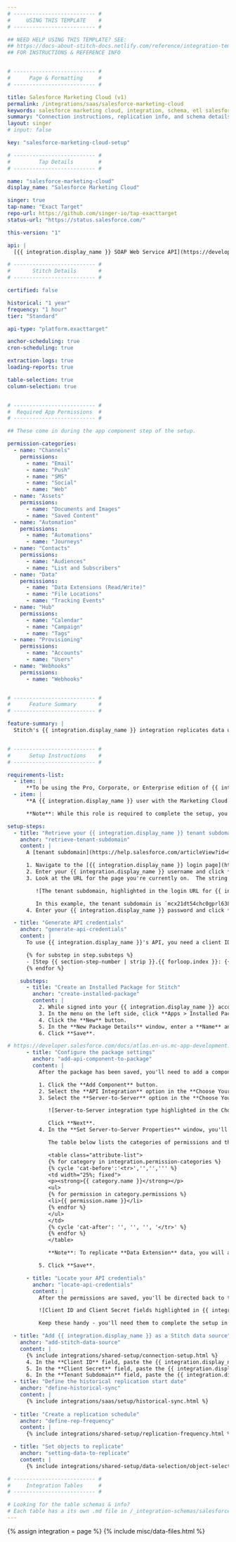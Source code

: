 ```yaml
---
# -------------------------- #
#     USING THIS TEMPLATE    #
# -------------------------- #

## NEED HELP USING THIS TEMPLATE? SEE:
## https://docs-about-stitch-docs.netlify.com/reference/integration-templates/saas/
## FOR INSTRUCTIONS & REFERENCE INFO


# -------------------------- #
#      Page & Formatting     #
# -------------------------- #

title: Salesforce Marketing Cloud (v1)
permalink: /integrations/saas/salesforce-marketing-cloud
keywords: salesforce marketing cloud, integration, schema, etl salesforce marketing cloud, salesforce marketing cloud etl, salesforce marketing cloud schema
summary: "Connection instructions, replication info, and schema details for Stitch's Salesforce Marketing Cloud (Exact Target) integration."
layout: singer
# input: false

key: "salesforce-marketing-cloud-setup"

# -------------------------- #
#         Tap Details        #
# -------------------------- #

name: "salesforce-marketing-cloud"
display_name: "Salesforce Marketing Cloud"

singer: true 
tap-name: "Exact Target"
repo-url: https://github.com/singer-io/tap-exacttarget
status-url: "https://status.salesforce.com/"

this-version: "1"

api: |
  [{{ integration.display_name }} SOAP Web Service API](https://developer.salesforce.com/docs/atlas.en-us.noversion.mc-apis.meta/mc-apis/web_service_guide.htm){:target="new"}

# -------------------------- #
#       Stitch Details       #
# -------------------------- #

certified: false 

historical: "1 year"
frequency: "1 hour"
tier: "Standard"

api-type: "platform.exacttarget"

anchor-scheduling: true
cron-scheduling: true

extraction-logs: true
loading-reports: true

table-selection: true
column-selection: true


# -------------------------- #
#  Required App Permissions  #
# -------------------------- #

## These come in during the app component step of the setup.

permission-categories:
  - name: "Channels"
    permissions:
      - name: "Email"
      - name: "Push"
      - name: "SMS"
      - name: "Social"
      - name: "Web"
  - name: "Assets"
    permissions:
      - name: "Documents and Images"
      - name: "Saved Content"
  - name: "Automation"
    permissions:
      - name: "Automations"
      - name: "Journeys"
  - name: "Contacts"
    permissions:
      - name: "Audiences"
      - name: "List and Subscribers"
  - name: "Data"
    permissions:
      - name: "Data Extensions (Read/Write)"
      - name: "File Locations"
      - name: "Tracking Events"
  - name: "Hub"
    permissions:
      - name: "Calendar"
      - name: "Campaign"
      - name: "Tags"
  - name: "Provisioning"
    permissions:
      - name: "Accounts"
      - name: "Users"
  - name: "Webhooks"
    permissions:
      - name: "Webhooks"


# -------------------------- #
#      Feature Summary       #
# -------------------------- #

feature-summary: |
  Stitch's {{ integration.display_name }} integration replicates data using the {{ integration.api | flatify | strip }}. Refer to the [Schema](#schema) section for a list of objects available for replication.


# -------------------------- #
#      Setup Instructions    #
# -------------------------- #

requirements-list:
  - item: |
      **To be using the Pro, Corporate, or Enterprise edition of {{ integration.display_name }}.** Salesforce requires this to [access the {{ integration.display_name }} API](https://www.salesforce.com/content/dam/web/en_us/www/documents/pricing/mc_email_journey_pricing_sheet.pdf){:target="new"}.
  - item: |
      **A {{ integration.display_name }} user with the Marketing Cloud Administrator Role**. Salesforce requires this to [generate {{ integration.display_name }} API credentials](https://help.salesforce.com/articleView?id=mc_overview_marketing_cloud_roles.htm&type=5){:target="new"}.

      **Note**: While this role is required to complete the setup, you'll be able to limit Stitch's access in {{ integration.display_name }}. This is outlined in [Step 2.2 of this guide](#add-api-component-to-package).

setup-steps:
  - title: "Retrieve your {{ integration.display_name }} tenant subdomain"
    anchor: "retrieve-tenant-subdomain"
    content: |
      A [tenant subdomain](https://help.salesforce.com/articleView?id=mc_rn_october_2018_platform_tenant_specific_subdomains.htm&type=5){:target="new"} is an auto-generated ID unique to your {{ integration.display_name }} account. You can retrieve this info by looking at the URL when you sign into your {{ integration.display_name }} account.

      1. Navigate to the [{{ integration.display_name }} login page](https://mc.exacttarget.com/){:target="new"}.
      2. Enter your {{ integration.display_name }} username and click **Next**.
      3. Look at the URL for the page you're currently on.  The string between `https://` and `.login` is your tenant subdomain:

         ![The tenant subdomain, highlighted in the login URL for {{ integration.display_name }}]({{ site.baseurl }}/images/integrations/salesforce-marketing-cloud-tenant-subdomain.png)

         In this example, the tenant subdomain is `mcx21dt54chc0gprl638px2g7r48`. Keep this handy - you'll need it to complete the setup in Stitch.
      4. Enter your {{ integration.display_name }} password and click **Log In**.

  - title: "Generate API credentials"
    anchor: "generate-api-credentials"
    content: |
      To use {{ integration.display_name }}'s API, you need a client ID and secret. These credentials are generated when you create an installed package in Marketing Cloud and add an API Integration component.

      {% for substep in step.substeps %}
      - [Step {{ section-step-number | strip }}.{{ forloop.index }}: {{ substep.title | flatify }}](#{{ substep.anchor }})
      {% endfor %}

    substeps:
      - title: "Create an Installed Package for Stitch"
        anchor: "create-installed-package"
        content: |
          2. While signed into your {{ integration.display_name }} account, click the **user menu** in the top right corner, then **Setup**.
          3. In the menu on the left side, click **Apps > Installed Packages**.
          4. Click the **New** button.
          5. In the **New Package Details** window, enter a **Name** and **Description** for the package. For example: `Stitch`
          6. Click **Save**.

# https://developer.salesforce.com/docs/atlas.en-us.mc-app-development.meta/mc-app-development/api-integration.htm
      - title: "Configure the package settings"
        anchor: "add-api-component-to-package"
        content: |
          After the package has been saved, you'll need to add a component and grant the required permissions. This will allow Stitch to connect to your {{ integration.display_name }} instance.

          1. Click the **Add Component** button.
          2. Select the **API Integration** option in the **Choose Your Component Type** window. Click **Next**.
          3. Select the **Server-to-Server** option in the **Choose Your Integration Type** window:

             ![Server-to-Server integration type highlighted in the Choose Your Integration Type window of the Installed Package creation workflow]({{ site.baseurl }}/images/integrations/salesforce-marketing-cloud-server-to-server.png)

             Click **Next**.
          4. In the **Set Server-to-Server Properties** window, you'll grant permissions to the Stitch app. 

             The table below lists the categories of permissions and the specific permissions Stitch requires. Unless otherwise noted, select the **Read** permission next to the following options:

             <table class="attribute-list">
             {% for category in integration.permission-categories %}
             {% cycle 'cat-before':'<tr>','','',''' %}
             <td width="25%; fixed">
             <p><strong>{{ category.name }}</strong></p>
             <ul>
             {% for permission in category.permissions %}
             <li>{{ permission.name }}</li>
             {% endfor %}
             </ul>
             </td>
             {% cycle 'cat-after': '', '', '', '</tr>' %}
             {% endfor %}
             </table>

             **Note**: To replicate **Data Extension** data, you will also need to select the **Write** permission.

          5. Click **Save**.

      - title: "Locate your API credentials"
        anchor: "locate-api-credentials"
        content: |
          After the permissions are saved, you'll be directed back to the app's summary page. In the **Components** section, locate the **Client Id** and **Client Secret** fields, which are highlighted in the image below:

          ![Client ID and Client Secret fields highlighted in {{ integration.display_name }} App Components Summary page]({{ site.baseurl }}/images/integrations/salesforce-marketing-cloud-api-credentials.png)

          Keep these handy - you'll need them to complete the setup in Stitch.

  - title: "Add {{ integration.display_name }} as a Stitch data source"
    anchor: "add-stitch-data-source"
    content: |
      {% include integrations/shared-setup/connection-setup.html %}
      4. In the **Client ID** field, paste the {{ integration.display_name }} Client ID you retrieved in [Step 2.3](#locate-api-credentials).
      5. In the **Client Secret** field, paste the {{ integration.display_name }} Client Secret you retrieved in [Step 2.3](#locate-api-credentials).
      6. In the **Tenant Subdomain** field, paste the {{ integration.display_name }} tenant subdomain you retrieved in [Step 1](#retrieve-tenant-subdomain).
  - title: "Define the historical replication start date"
    anchor: "define-historical-sync"
    content: |
      {% include integrations/saas/setup/historical-sync.html %}
  
  - title: "Create a replication schedule"
    anchor: "define-rep-frequency"
    content: |
      {% include integrations/shared-setup/replication-frequency.html %}

  - title: "Set objects to replicate"
    anchor: "setting-data-to-replicate"
    content: |
      {% include integrations/shared-setup/data-selection/object-selection.html %}

# -------------------------- #
#     Integration Tables     #
# -------------------------- #

# Looking for the table schemas & info?
# Each table has a its own .md file in /_integration-schemas/salesforce-marketing-cloud
---
```

{% assign integration = page %}
{% include misc/data-files.html %}